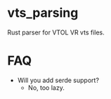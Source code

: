 # vts_parsing
Rust parser for VTOL VR vts files.

# FAQ
- Will you add serde support?
    - No, too lazy.
